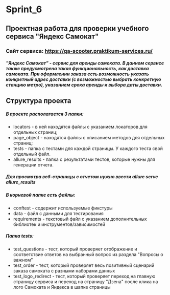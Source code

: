 # Sprint_6

## Проектная работа для проверки учебного сервиса "Яндекс Самокат"

### Сайт сервиса: https://qa-scooter.praktikum-services.ru/

##### "Яндекс Самокат" - сервис для аренды самоката. В данном сервисе также предусмотрена такая функциональность, как доставка самоката. При оформлении заказа есть возможность указать конкретный адрес доставки (с возможностью выбрать конкретную станцию метро), указанием срока аренды и выбора даты доставки. 

## Структура проекта

##### В проекте располагается 3 папки: 
* locators - в ней находятся файлы с указанием локаторов для отдельных страниц; 
* page_object - находятся файлы с описанием методов для отдельных страниц;
* tests - папка с тестами для каждой страницы. У каждого теста свой отдельный файл.
* allure_results - папка с результатами тестов, которые нужны для генерации отчета.
##### Для просмотра веб-страницы с отчетом нужно ввести *allure serve allure_results*


##### В корневой папке есть файлы:
* conftest - содержит используемые фикстуры
* data - файл с данными для тестирования
* requirements - текстовый файл с указанием дополнительных библиотек и инструментов/зависимостей

##### Папка tests:
* test_questions - тест, который проверяет отображение и соответствие ответов на выбранный вопрос из раздела "Вопросы о важном"
* test_order - тест, который проверяет весь позитивный сценарий заказа самоката с разными наборами данных
* test_logo_redirect - тест, который проверяет переход на главную страницу сервиса и переход на страницу "Дзена" после клика на лого Самоката и Яндекса в шапке страницы